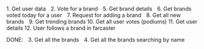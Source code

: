 1.⁠ ⁠Get user data
 2.⁠ ⁠Vote for a brand
 5.⁠ ⁠Get brand details
 6.⁠ ⁠Get brands voted today for a user
 7.⁠ ⁠Request for adding a brand
 8.⁠ ⁠Get all new brands
 9.⁠ ⁠Get trending brands
10.⁠ ⁠Get all user votes (podiums)
11.⁠ ⁠Get user details
12.⁠ ⁠User follows a brand in farcaster


DONE:
 3.⁠ ⁠Get all the brands 
 4.⁠ ⁠Get all the brands searching by name